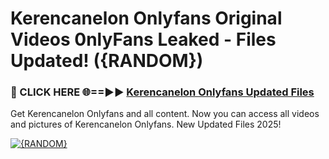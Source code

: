 # Kerencanelon Onlyfans Original Videos 0nlyFans Leaked - Files Updated! ({RANDOM})

<h3>🔴 CLICK HERE 🌐==►► <a href="https://betterlinks.top/A2PfLJ" rel="nofollow">Kerencanelon Onlyfans Updated Files</a></h3>

Get Kerencanelon Onlyfans and all content. Now you can access all videos and pictures of Kerencanelon Onlyfans. New Updated Files 2025!

[![{RANDOM}](https://i.imgur.com/ppqm5kG.gif)](https://betterlinks.top/A2PfLJ)